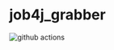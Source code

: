 
# job4j_grabber

![github actions](https://github.com/AlexeyEsipov/job4j_grabber/actions/workflows/maven.yml/badge.svg)